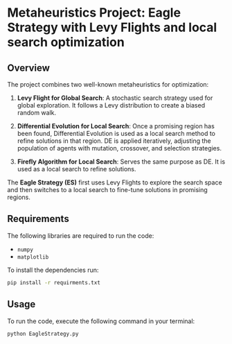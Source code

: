 # Metaheuristics Project: Eagle Strategy with Levy Flights and local search optimization

## Overview
The project combines two well-known metaheuristics for optimization:

1. **Levy Flight for Global Search**: A stochastic search strategy used for global exploration. It follows a Levy 
distribution to create a biased random walk.

2. **Differential Evolution for Local Search**: Once a promising region has been found, Differential Evolution is used 
as a local search method to refine solutions in that region. DE is applied iteratively, adjusting the population of 
agents with mutation, crossover, and selection strategies.

3. **Firefly Algorithm for Local Search**: Serves the same purpose as DE. It is used as a local search to refine
solutions.

The **Eagle Strategy (ES)** first uses Levy Flights to explore the search space and then switches to a local search
to fine-tune solutions in promising regions.

## Requirements
The following libraries are required to run the code:
- `numpy`
- `matplotlib`

To install the dependencies run:
```bash
pip install -r requirments.txt
```

## Usage
To run the code, execute the following command in your terminal:
```bash
python EagleStrategy.py
```
